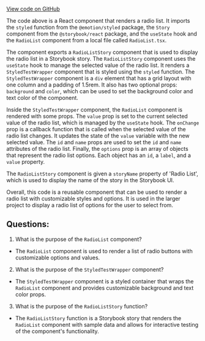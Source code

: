 [View code on GitHub](https://github.com/technologiestiftung/kulturdaten-frontend/blob/master/components/Radio/story.tsx)

The code above is a React component that renders a radio list. It imports the `styled` function from the `@emotion/styled` package, the `Story` component from the `@storybook/react` package, and the `useState` hook and the `RadioList` component from a local file called `RadioList.tsx`. 

The component exports a `RadioListStory` component that is used to display the radio list in a Storybook story. The `RadioListStory` component uses the `useState` hook to manage the selected value of the radio list. It renders a `StyledTestWrapper` component that is styled using the `styled` function. The `StyledTestWrapper` component is a `div` element that has a grid layout with one column and a padding of 1.5rem. It also has two optional props: `background` and `color`, which can be used to set the background color and text color of the component.

Inside the `StyledTestWrapper` component, the `RadioList` component is rendered with some props. The `value` prop is set to the current selected value of the radio list, which is managed by the `useState` hook. The `onChange` prop is a callback function that is called when the selected value of the radio list changes. It updates the state of the `value` variable with the new selected value. The `id` and `name` props are used to set the `id` and `name` attributes of the radio list. Finally, the `options` prop is an array of objects that represent the radio list options. Each object has an `id`, a `label`, and a `value` property.

The `RadioListStory` component is given a `storyName` property of 'Radio List', which is used to display the name of the story in the Storybook UI.

Overall, this code is a reusable component that can be used to render a radio list with customizable styles and options. It is used in the larger project to display a radio list of options for the user to select from.
## Questions: 
 1. What is the purpose of the `RadioList` component?
- The `RadioList` component is used to render a list of radio buttons with customizable options and values.

2. What is the purpose of the `StyledTestWrapper` component?
- The `StyledTestWrapper` component is a styled container that wraps the `RadioList` component and provides customizable background and text color props.

3. What is the purpose of the `RadioListStory` function?
- The `RadioListStory` function is a Storybook story that renders the `RadioList` component with sample data and allows for interactive testing of the component's functionality.